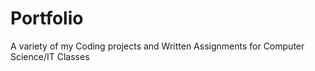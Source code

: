 # Portfolio
A variety of my Coding projects and Written Assignments for Computer Science/IT Classes
